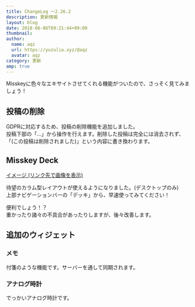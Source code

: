 ```yaml
---
title: ChangeLog ～2.26.2
description: 更新情報
layout: blog
date: 2018-06-06T09:21:44+09:00
thumbnail: 
author:
  name: aqz
  url: https://yuzulia.xyz/@aqz
  avatar: aqz
category: 更新
amp: true
---
```

Misskeyに色々なエキサイトさせてくれる機能がついたので、さっそく見てみましょう！

## 投稿の削除
GDPRに対応するため、投稿の削除機能を追加しました。  
投稿下部の「…」から操作を行えます。削除した投稿は完全には消去されず、「(この投稿は削除されました)」という内容に書き換わります。

## Misskey Deck
[イメージ (リンク先で画像を表示)](https://misskey.io/files/5b171d6a8d98a4289202fd19/image.png)

待望のカラム型レイアウトが使えるようになりました。(デスクトップのみ)  
上部ナビゲーションバーの「デッキ」から、早速使ってみてください！

便利でしょう！？  
重かったり諸々の不具合があったりしますが、後々改善します。

## 追加のウィジェット
### メモ
付箋のような機能です。サーバーを通して同期されます。

### アナログ時計
でっかいアナログ時計です。